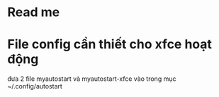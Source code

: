 # Read me

# File config cần thiết cho xfce hoạt động
đưa 2 file myautostart và myautostart-xfce vào trong mục ~/.config/autostart
